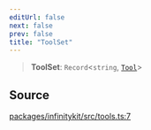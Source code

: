 ```yaml
---
editUrl: false
next: false
prev: false
title: "ToolSet"
---
```


> **ToolSet**: `Record`\<`string`, [`Tool`](Tool.md)\>

## Source

[packages/infinitykit/src/tools.ts:7](https://github.com/nodenogg-in/alpha-p2p/blob/8383a4b/packages/infinitykit/src/tools.ts#L7)
